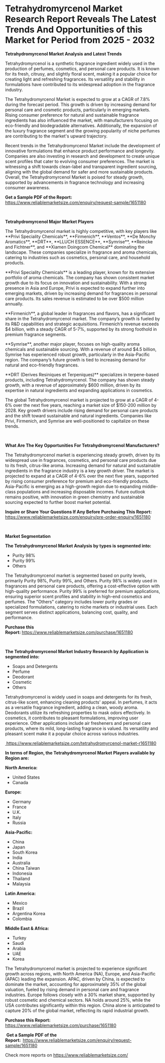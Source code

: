 <p><h1>Tetrahydromyrcenol Market Research Report Reveals The Latest Trends And Opportunities of this Market for Period from 2025 - 2032</h1></p><p><strong>Tetrahydromyrcenol Market Analysis and Latest Trends</strong></p>
<p><p>Tetrahydromyrcenol is a synthetic fragrance ingredient widely used in the production of perfumes, cosmetics, and personal care products. It is known for its fresh, citrusy, and slightly floral scent, making it a popular choice for creating light and refreshing fragrances. Its versatility and stability in formulations have contributed to its widespread adoption in the fragrance industry.</p><p>The Tetrahydromyrcenol Market is expected to grow at a CAGR of 7.8% during the forecast period. This growth is driven by increasing demand for personal care and cosmetic products, particularly in emerging markets. Rising consumer preference for natural and sustainable fragrance ingredients has also influenced the market, with manufacturers focusing on eco-friendly and biodegradable alternatives. Additionally, the expansion of the luxury fragrance segment and the growing popularity of niche perfumes are contributing to the market's upward trajectory.</p><p>Recent trends in the Tetrahydromyrcenol Market include the development of innovative formulations that enhance product performance and longevity. Companies are also investing in research and development to create unique scent profiles that cater to evolving consumer preferences. The market is witnessing a shift towards clean-label and transparent ingredient sourcing, aligning with the global demand for safer and more sustainable products. Overall, the Tetrahydromyrcenol Market is poised for steady growth, supported by advancements in fragrance technology and increasing consumer awareness.</p></p>
<p><strong>Get a Sample PDF of the Report:&nbsp;</strong> <a href="https://www.reliablemarketsize.com/enquiry/request-sample/1651180?utm_campaign=1884&utm_medium=2&utm_source=Github&utm_content=ia&utm_term=25012025&utm_id=tetrahydromyrcenol">https://www.reliablemarketsize.com/enquiry/request-sample/1651180</a></p>
<p>&nbsp;</p>
<p><strong>Tetrahydromyrcenol Major Market Players</strong></p>
<p><p>The Tetrahydromyrcenol market is highly competitive, with key players like **Privi Speciality Chemicals**, **Firmenich**, **Ventos**, **De Monchy Aromatics**, **DRT**, **LLUCH ESSENCE**, **Symrise**, **Reincke and Fichtner**, and **Xiamen Doingcom Chemical** dominating the landscape. These companies specialize in fragrance and aroma chemicals, catering to industries such as cosmetics, personal care, and household products.</p><p>**Privi Speciality Chemicals** is a leading player, known for its extensive portfolio of aroma chemicals. The company has shown consistent market growth due to its focus on innovation and sustainability. With a strong presence in Asia and Europe, Privi is expected to expand further into emerging markets, driven by increasing demand for fragrances in personal care products. Its sales revenue is estimated to be over $500 million annually.</p><p>**Firmenich**, a global leader in fragrances and flavors, has a significant share in the Tetrahydromyrcenol market. The company’s growth is fueled by its R&D capabilities and strategic acquisitions. Firmenich’s revenue exceeds $4 billion, with a steady CAGR of 5-7%, supported by its strong foothold in premium fragrance segments.</p><p>**Symrise**, another major player, focuses on high-quality aroma chemicals and sustainable sourcing. With a revenue of around $4.5 billion, Symrise has experienced robust growth, particularly in the Asia-Pacific region. The company’s future growth is tied to increasing demand for natural and eco-friendly fragrances.</p><p>**DRT (Derives Resiniques et Terpeniques)** specializes in terpene-based products, including Tetrahydromyrcenol. The company has shown steady growth, with a revenue of approximately $600 million, driven by its expertise in natural ingredients and expanding applications in cosmetics.</p><p>The global Tetrahydromyrcenol market is projected to grow at a CAGR of 4-6% over the next five years, reaching a market size of $150-200 million by 2028. Key growth drivers include rising demand for personal care products and the shift toward sustainable and natural ingredients. Companies like Privi, Firmenich, and Symrise are well-positioned to capitalize on these trends.</p></p>
<p>&nbsp;</p>
<p><strong>What Are The Key Opportunities For Tetrahydromyrcenol Manufacturers?</strong></p>
<p><p>The Tetrahydromyrcenol market is experiencing steady growth, driven by its widespread use in fragrances, cosmetics, and personal care products due to its fresh, citrus-like aroma. Increasing demand for natural and sustainable ingredients in the fragrance industry is a key growth driver. The market is projected to expand at a CAGR of 4-6% over the next five years, supported by rising consumer preference for premium and eco-friendly products. Asia-Pacific is emerging as a high-growth region due to expanding middle-class populations and increasing disposable incomes. Future outlook remains positive, with innovation in green chemistry and sustainable sourcing expected to further boost market potential.</p></p>
<p><strong>Inquire or Share Your Questions If Any Before Purchasing This Report:</strong> <a href="https://www.reliablemarketsize.com/enquiry/pre-order-enquiry/1651180?utm_campaign=1884&utm_medium=2&utm_source=Github&utm_content=ia&utm_term=25012025&utm_id=tetrahydromyrcenol">https://www.reliablemarketsize.com/enquiry/pre-order-enquiry/1651180</a></p>
<p>&nbsp;</p>
<p><strong>Market Segmentation</strong></p>
<p><strong>The Tetrahydromyrcenol Market Analysis by types is segmented into:</strong></p>
<p><ul><li>Purity 98%</li><li>Purity 99%</li><li>Others</li></ul></p>
<p><p>The Tetrahydromyrcenol market is segmented based on purity levels, primarily Purity 98%, Purity 99%, and Others. Purity 98% is widely used in fragrances and personal care products, offering a cost-effective option with high-quality performance. Purity 99% is preferred for premium applications, ensuring superior scent profiles and stability in high-end cosmetics and perfumes. The "Others" category includes lower purity grades or specialized formulations, catering to niche markets or industrial uses. Each segment serves distinct applications, balancing cost, quality, and performance.</p></p>
<p><strong>Purchase this Report:&nbsp;</strong><a href="https://www.reliablemarketsize.com/purchase/1651180?utm_campaign=1884&utm_medium=2&utm_source=Github&utm_content=ia&utm_term=25012025&utm_id=tetrahydromyrcenol">https://www.reliablemarketsize.com/purchase/1651180</a></p>
<p>&nbsp;</p>
<p><strong>The Tetrahydromyrcenol Market Industry Research by Application is segmented into:</strong></p>
<p><ul><li>Soaps and Detergents</li><li>Perfume</li><li>Deodorant</li><li>Cosmetic</li><li>Others</li></ul></p>
<p><p>Tetrahydromyrcenol is widely used in soaps and detergents for its fresh, citrus-like scent, enhancing cleaning products' appeal. In perfumes, it acts as a versatile fragrance ingredient, adding a clean, woody aroma. Deodorants utilize its refreshing properties to mask odors effectively. In cosmetics, it contributes to pleasant formulations, improving user experience. Other applications include air fresheners and personal care products, where its mild, long-lasting fragrance is valued. Its versatility and pleasant scent make it a popular choice across various industries.</p></p>
<p><a href="https://www.reliablemarketsize.com/tetrahydromyrcenol-market-r1651180?utm_campaign=1884&utm_medium=2&utm_source=Github&utm_content=ia&utm_term=25012025&utm_id=tetrahydromyrcenol">&nbsp;https://www.reliablemarketsize.com/tetrahydromyrcenol-market-r1651180</a></p>
<p><strong>In terms of Region, the Tetrahydromyrcenol Market Players available by Region are:</strong></p>
<p>
    <p> <strong> North America: </strong>
        <ul>
            <li>United States</li>
            <li>Canada</li>
        </ul>
        </p> 
    <p> <strong> Europe: </strong>
        <ul>
            <li>Germany</li>
            <li>France</li>
            <li>U.K.</li>
            <li>Italy</li>
            <li>Russia</li>
        </ul>
        </p> 
    <p> <strong> Asia-Pacific: </strong>
        <ul>
            <li>China</li>
            <li>Japan</li>
            <li>South Korea</li>
            <li>India</li>
            <li>Australia</li>
            <li>China Taiwan</li>
            <li>Indonesia</li>
            <li>Thailand</li>
            <li>Malaysia</li>
        </ul>
        </p> 
    <p> <strong> Latin America: </strong>
        <ul>
            <li>Mexico</li>
            <li>Brazil</li>
            <li>Argentina Korea</li>
            <li>Colombia</li>
        </ul>
        </p> 
    <p> <strong> Middle East & Africa: </strong>
        <ul>
            <li>Turkey</li>
            <li>Saudi</li>
            <li>Arabia</li>
            <li>UAE</li>
            <li>Korea</li>
        </ul>
    </p>
    </p>
<p><p>The Tetrahydromyrcenol market is projected to experience significant growth across regions, with North America (NA), Europe, and Asia-Pacific (APAC) leading the expansion. APAC, driven by China, is expected to dominate the market, accounting for approximately 35% of the global valuation, fueled by rising demand in personal care and fragrance industries. Europe follows closely with a 30% market share, supported by robust cosmetic and chemical sectors. NA holds around 25%, while the USA contributes significantly within this region. China alone is anticipated to capture 20% of the global market, reflecting its rapid industrial growth.</p></p>
<p><strong>Purchase this Report: </strong><a href="https://www.reliablemarketsize.com/purchase/1651180?utm_campaign=1884&utm_medium=2&utm_source=Github&utm_content=ia&utm_term=25012025&utm_id=tetrahydromyrcenol">https://www.reliablemarketsize.com/purchase/1651180</a></p>
<p>&nbsp;<strong>Get a Sample PDF of the Report:&nbsp;&nbsp;</strong><a href="https://www.reliablemarketsize.com/enquiry/request-sample/1651180?utm_campaign=1884&utm_medium=2&utm_source=Github&utm_content=ia&utm_term=25012025&utm_id=tetrahydromyrcenol">https://www.reliablemarketsize.com/enquiry/request-sample/1651180</a></p>
<p><strong></strong></p>
<p>Check more reports on <a href="https://www.reliablemarketsize.com/?utm_campaign=1884&utm_medium=2&utm_source=Github&utm_content=ia&utm_term=25012025&utm_id=tetrahydromyrcenol">https://www.reliablemarketsize.com/</a></p>